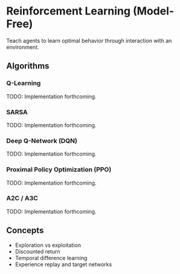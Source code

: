 # Reinforcement Learning (Model-Free)

Teach agents to learn optimal behavior through interaction with an environment.

## Algorithms

### Q-Learning
TODO: Implementation forthcoming.

### SARSA
TODO: Implementation forthcoming.

### Deep Q-Network (DQN)
TODO: Implementation forthcoming.

### Proximal Policy Optimization (PPO)
TODO: Implementation forthcoming.

### A2C / A3C
TODO: Implementation forthcoming.

## Concepts

- Exploration vs exploitation
- Discounted return
- Temporal difference learning
- Experience replay and target networks
